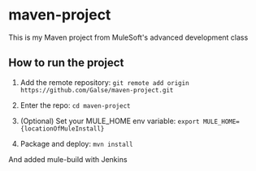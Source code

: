 # maven-project

This is my Maven project from MuleSoft's advanced development class

## How to run the project

1. Add the remote repository: `git remote add origin https://github.com/Galse/maven-project.git`

1. Enter the repo: `cd maven-project`

1. (Optional) Set your MULE_HOME env variable: `export MULE_HOME={locationOfMuleInstall}`

1. Package and deploy: `mvn install`

And added mule-build with Jenkins

